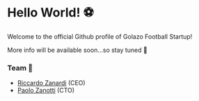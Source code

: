 # Hello World! ⚽️
Welcome to the official Github profile of Golazo Football Startup!

More info will be available soon...so stay tuned 👀

### Team 👥
- [Riccardo Zanardi](https://linkedin.com/in/riccardo-zanardi) (CEO)
- [Paolo Zanotti](https://linkedin.com/in/paolo-zanotti) (CTO)
